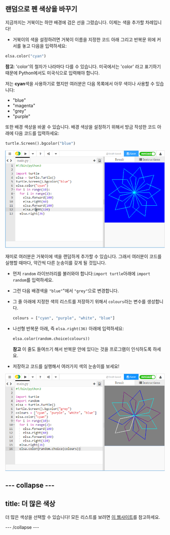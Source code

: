 ## 랜덤으로 펜 색상을 바꾸기

지금까지는 거북이는 하얀 배경에 검은 선을 그렸습니다. 이제는 색을 추가할 차례입니다!

- 거북이의 색을 설정하려면 거북이 이름을 지정한 코드 아래 그리고 반복문 위에 커서를 놓고 다음을 입력하세요:

```python
elsa.color("cyan")
```

**참고**: 'color'의 철자가 나라마다 다를 수 있습니다. 미국에서는 'color' 라고 표기하기 때문에 Python에서도 미국식으로 입력해야 합니다.

저는 **cyan**색을 사용하기로 했지만 여러분은 다음 목록에서 아무 색이나 사용할 수 있습니다:

- "blue"
- "magenta"
- "grey"
- "purple"

또한 배경 색상을 바꿀 수 있습니다. 배경 색상을 설정하기 위해서 방금 작성한 코드 아래에 다음 코드를 입력하세요:

```python
turtle.Screen().bgcolor("blue")
```

![](images/colour.png)

재미로 여러분은 거북이에 색을 랜덤하게 추가할 수 있습니다. 그래서 여러분이 코드를 실행할 때마다, 약간씩 다른 눈송이를 갖게 될 것입니다.

- 먼저 `random` 라이브러리를 불러와야 합니다:`import turtle`아래에 `import random`를 입력하세요.

- 그런 다음 배경색을 `"blue"`"에서 `"grey"`으로 변경합니다.

- 그 줄 아래에 지정한 색의 리스트를 저장하기 위해서 `colours`라는 변수를 생성합니다.
    
    ```python
    colours = ["cyan", "purple", "white", "blue"]
    ```

- 나선형 반복문 아래, 즉 `elsa.right(36)` 아래에 입력하세요:
    
    ```python
    elsa.color(random.choice(colours))  
    ```
    
    **참고** 이 줄도 들여쓰기 해서 반복문 안에 있다는 것을 프로그램이 인식하도록 하세요.

- 저장하고 코드를 실행해서 여러가지 색의 눈송이를 보세요!

![](images/colour-list.png)

## \--- collapse \---

## title: 더 많은 색상

더 많은 색상을 선택할 수 있습니다! 모든 리스트를 보려면 [이 웹사이트](https://wiki.tcl.tk/37701)를 참고하세요.

\--- /collapse \---